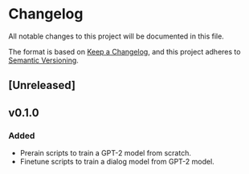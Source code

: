 # Changelog

All notable changes to this project will be documented in this file.

The format is based on [Keep a Changelog](https://keepachangelog.com/en/1.0.0/),
and this project adheres to [Semantic Versioning](https://semver.org/spec/v2.0.0.html).

## [Unreleased]

## v0.1.0

### Added

- Prerain scripts to train a GPT-2 model from scratch.
- Finetune scripts to train a dialog model from GPT-2 model.
